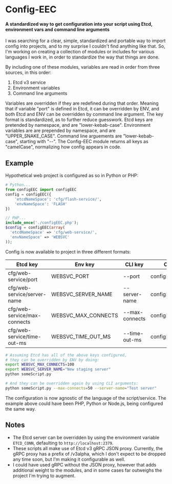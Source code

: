 # Config-EEC
#### A standardized way to get configuration into your script using Etcd, environment vars and command line arguments

I was searching for a clear, simple, standardized and portable way to import config into projects, and to my surprise I couldn't find anything like that. So, I'm working on creating a collection of modules or includes for various languages I work in, in order to standardize the way that things are done.

By including one of these modules, variables are read in order from three sources, in this order:
1. Etcd v3 service
2. Environment variables
3. Command line arguments

Variables are overridden if they are redefined during that order. Meaning that if variable "port" is defined in Etcd, it can be overridden by ENV, and both Etcd and ENV can be overridden by command line argument. The key format is standardized, as to further reduce guesswork. Etcd keys are pretended by namespace, and are "lower-kebab-case". Environment variables are are prepended by namespace, and are "UPPER_SNAKE_CASE". Command line arguements are "lower-kebab-case", starting with "--". The Config-EEC module returns all keys as "camelCase", normalizing how config appears in code.

## Example
Hypothetical web project is configured as so in Python or PHP:
```python
# Python...
from configEEC import configEEC
config = configEEC({
    'etcdNameSpace': 'cfg/flash-service/',
    'envNameSpace': 'FLASH'
})
```
```php
// PHP...
include_once('./configEEC.php');
$config = configEEC(array(
  'etcdNameSpace' => 'cfg/web-service/',
  'envNameSpace' => 'WEBSVC'
));
```
Config is now available to project in three different formats:

| Etcd key | Env key | CLI key | Code result |
| - | - | - | - |
| cfg/web-service/port | WEBSVC_PORT | --port | config['port'] |
| cfg/web-service/server-name | WEBSVC_SERVER_NAME | --server-name | config['serverName'] |
| cfg/web-service/max-connects | WEBSVC_MAX_CONNECTS | --max-connects | config['maxConnects'] |
| cfg/web-service/time-out-ms | WEBSVC_TIME_OUT_MS | --time-out-ms | config['timeOutMs'] |

```bash
# Assuming Etcd has all of the above keys configured,
# they can be overridden by ENV by doing:
export WEBSVC_MAX_CONNECTS=100
export WEBSVC_SERVER_NAME="New staging server"
python someScript.py

# And they can be overridden again by using CLI arguments:
python someScript.py --max-connects=50 --server-name="Test server"
```

The configuration is now agnostic of the language of the script/service. The example above could have been PHP, Python or Node.js, being configured the same way.

## Notes
- The Etcd server can be overridden by using the environment variable `ETCD_CONN`, defaulting to `http://localhost:2379`.
- These scripts all make use of Etcd v3 gRPC JSON proxy. Currently, the gRPC proxy has a prefix of /v3alpha, which I don't expect to be dropped any time soon, but I'm making it configurable as well.
- I could have used gRPC without the JSON proxy, however that adds additional weight to the modules, and in some cases far outweighs the project I'm trying to augment.
